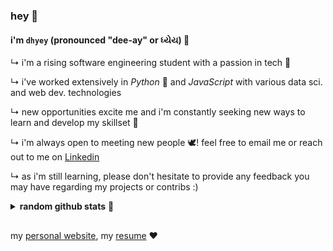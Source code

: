 ### __hey__ 👋
#### i'm `dhyey` (pronounced "dee-ay" or ધ્યેય) 🚀
↳ i'm a rising software engineering student with a passion in tech 🌱

↳ i've worked extensively in _Python_ 🐍 and _JavaScript_ with various data sci. and web dev. technologies

↳ new opportunities excite me and i'm constantly seeking new ways to learn and develop my skillset 🎼

↳ i'm always open to meeting new people 🕊! feel free to email me or reach out to me on [Linkedin]

↳ as i'm still learning, please don't hesitate to provide any feedback you may have regarding my projects or contribs :)

<details>
 <summary><b>random github stats</b> 🥳</summary>
 <br>
 
 ![my github stats](https://github-readme-stats.vercel.app/api?username=DhyeyLalseta&theme=dark&show_icons=true&bg_color=1a1a1a&icon_color=a0ffff&count_private=true&include_all_commits=true&show_icons=true)
 
 ![my top langs](https://github-readme-stats.vercel.app/api/top-langs/?username=DhyeyLalseta&hide=css,html,jupyter%20notebook&theme=dark&show_icons=true&bg_color=1a1a1a&icon_color=a0ffff)
</details>

##
my [personal website], my [resume] ❤️

  [LinkedIn]: <https://www.linkedin.com/in/dhyeylalseta>
  [personal website]: <https://dhyeylalseta.github.io>
  [resume]: <https://drive.google.com/file/d/1FqspaZ08H77ZxliGgJ5XuBg4mX7kC9vD/view?usp=sharing>
